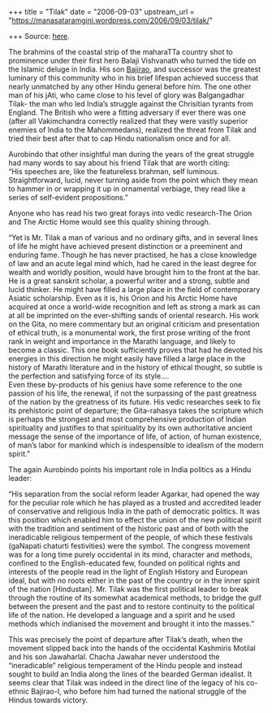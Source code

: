 +++
title = "Tilak"
date = "2006-09-03"
upstream_url = "https://manasataramgini.wordpress.com/2006/09/03/tilak/"

+++
Source: [here](https://manasataramgini.wordpress.com/2006/09/03/tilak/).

The brahmins of the coastal strip of the maharaTTa country shot to
prominence under their first hero Balaji Vishvanath who turned the tide
on the Islamic deluge in India. His son
[Bajirao](http://manollasa.blogspot.com/2006/02/on-bajirao-i.html), and
successor was the greatest luminary of this community who in his brief
lifespan achieved success that nearly unmatched by any other Hindu
general before him. The one other man of his jAti, who came close to his
level of glory was Balgangadhar Tilak- the man who led India’s struggle
against the Chrisitian tyrants from England. The British who were a
fitting adversary if ever there was one (after all Vakimchandra
correctly realized that they were vastly superior enemies of India to
the Mahommedans), realized the threat from Tilak and tried their best
after that to cap Hindu nationalism once and for all.

Aurobindo that other insightful man during the years of the great
struggle had many words to say about his friend Tilak that are worth
citing:  
“His speeches are, like the featureless brahman, self luminous.
Straightforward, lucid, never turning aside from the point which they
mean to hammer in or wrapping it up in ornamental verbiage, they read
like a series of self-evident propositions.”

Anyone who has read his two great forays into vedic research-The Orion
and The Arctic Home would see this quality shining through.

“Yet is Mr. Tilak a man of various and no ordinary gifts, and in several
lines of life he might have achieved present distinction or a preeminent
and enduring fame. Though he has never practised, he has a close
knowledge of law and an acute legal mind which, had he cared in the
least degree for wealth and worldly position, would have brought him to
the front at the bar. He is a great sanskrit scholar, a powerful writer
and a strong, subtle and lucid thinker. He might have filled a large
place in the field of contemporary Asiatic scholarship. Even as it is,
his Orion and his Arctic Home have acquired at once a world-wide
recognition and left as strong a mark as can at all be imprinted on the
ever-shifting sands of oriental research. His work on the Gita, no mere
commentary but an original criticism and presentation of ethical truth,
is a monumental work, the first prose writing of the front rank in
weight and importance in the Marathi language, and likely to become a
classic. This one book sufficiently proves that had he devoted his
energies in this direction he might easily have filled a large place in
the history of Marathi literature and in the history of ethical thought,
so subtle is the perfection and satisfying force of its style….  
Even these by-products of his genius have some reference to the one
passion of his life, the renewal, if not the surpassing of the past
greatness of the nation by the greatness of its future. His vedic
researches seek to fix its prehistoric point of departure; the
Gita-rahasya takes the scripture which is perhaps the strongest and most
comprehensive production of Indian spirituality and justifies to that
spirituality by its own authoritative ancient message the sense of the
importance of life, of action, of human existence, of man’s labor for
mankind which is indespensible to idealism of the modern spirit.”

The again Aurobindo points his important role in India politics as a
Hindu leader:

“His separation from the social reform leader Agarkar, had opened the
way for the peculiar role which he has played as a trusted and
accredited leader of conservative and religious India in the path of
democratic politics. It was this position which enabled him to effect
the union of the new political spirit with the tradition and sentiment
of the historic past and of both with the ineradicable religious
temperment of the people, of which these festivals (gaNapati chaturti
festivities) were the symbol. The congress movement was for a long time
purely occidental in its mind, character and methods, confined to the
English-educated few, founded on political rights and interests of the
people read in the light of English History and European ideal, but with
no roots either in the past of the country or in the inner spirit of the
nation \[Hindustan\]. Mr. Tilak was the first political leader to break
through the routine of its somewhat academical methods, to bridge the
gulf between the present and the past and to restore continuity to the
political life of the nation. He developed a language and a spirit and
he used methods which indianised the movement and brought it into the
masses.”

This was precisely the point of departure after Tilak’s death, when the
movement slipped back into the hands of the occidental Kashmiris Motilal
and his son Jawaharlal. Chacha Jawahar never understood the
“ineradicable” religious temperament of the Hindu people and instead
sought to build an India along the lines of the bearded German idealist.
It seems clear that Tilak was indeed in the direct line of the legacy of
his co-ethnic Bajirao-I, who before him had turned the national struggle
of the Hindus towards victory.

